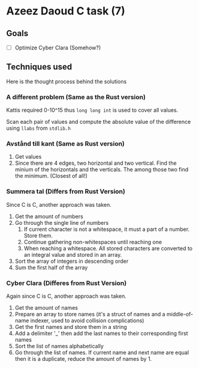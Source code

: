 # Azeez Daoud C task (7)

## Goals
- [ ] Optimize Cyber Clara (Somehow?)

## Techniques used
Here is the thought process behind the solutions

### A different problem (Same as the Rust version)
Kattis required 0-10^15 thus `long long int` is used to cover all values.

Scan each pair of values and compute the absolute value of the difference using `llabs` from `stdlib.h`

### Avstånd till kant (Same as Rust version)
1. Get values
2. Since there are 4 edges, two horizontal and two vertical. Find the minium of the horizontals and the verticals. The among those two find the minimum. (Closest of all!)

### Summera tal (Differs from Rust Version)
Since C is C, another approach was taken.
1. Get the amount of numbers
2. Go through the single line of numbers
    1. If current character is not a whitespace, it must a part of a number. Store them.
    2. Continue gathering non-whitespaces until reaching one
    3. When reaching a whitespace. All stored characters are converted to an integral value and stored in an array.
4. Sort the array of integers in descending order
5. Sum the first half of the array

### Cyber Clara (Differes from Rust Version)
Again since C is C, another approach was taken.
1. Get the amount of names
2. Prepare an array to store names (it's a struct of names and a middle-of-name indexer, used to avoid collision complications)
3. Get the first names and store them in a string
4. Add a delimiter '_' then add the last names to their corresponding first names
5. Sort the list of names alphabetically
6. Go through the list of names. If current name and next name are equal then it is a duplicate, reduce the amount of names by 1.
